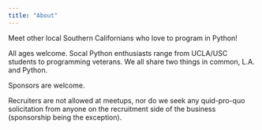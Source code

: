 ```yaml
---
title: "About"
---
```



Meet other local Southern Californians who love to program in Python!

All ages welcome. Socal Python enthusiasts range from UCLA/USC students to programming veterans. We all share two things in common, L.A. and Python.

Sponsors are welcome.

Recruiters are not allowed at meetups, nor do we seek any quid-pro-quo solicitation from anyone on the recruitment side of the business (sponsorship being the exception).
